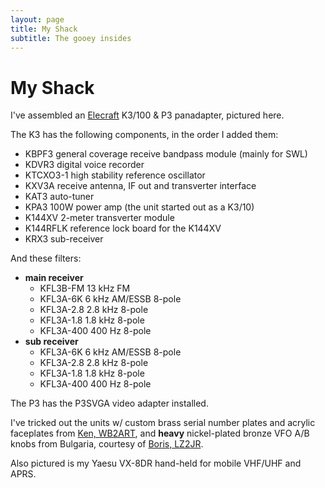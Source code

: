 ```yaml
---
layout: page
title: My Shack
subtitle: The gooey insides
---
```


# My Shack

I've assembled an [Elecraft][elecraft] K3/100 & P3 panadapter, pictured here.

The K3 has the following components, in the order I added them:

* KBPF3 general coverage receive bandpass module (mainly for SWL)
* KDVR3 digital voice recorder
* KTCXO3-1 high stability reference oscillator
* KXV3A receive antenna, IF out and transverter interface 
* KAT3 auto-tuner
* KPA3 100W power amp (the unit started out as a K3/10)
* K144XV 2-meter transverter module
* K144RFLK reference lock board for the K144XV
* KRX3 sub-receiver

And these filters:

* __main receiver__
  *    KFL3B-FM 13 kHz FM
  *    KFL3A-6K 6 kHz AM/ESSB 8-pole
  *    KFL3A-2.8 2.8 kHz 8-pole
  *    KFL3A-1.8 1.8 kHz 8-pole
  *    KFL3A-400 400 Hz 8-pole
* __sub receiver__
  *    KFL3A-6K 6 kHz AM/ESSB 8-pole
  *    KFL3A-2.8 2.8 kHz 8-pole
  *    KFL3A-1.8 1.8 kHz 8-pole
  *    KFL3A-400 400 Hz 8-pole

The P3 has the P3SVGA video adapter installed.

I've tricked out the units w/ custom brass serial number plates and acrylic faceplates from [Ken, WB2ART][wb2art], and **heavy** nickel-plated bronze VFO A/B knobs from Bulgaria, courtesy of [Boris, LZ2JR][lz2jr]. 

Also pictured is my Yaesu VX-8DR hand-held for mobile VHF/UHF and APRS.


[elecraft]: http://www.elecraft.com
[wb2art]: http://www.arkayengravers.com/elecraft/ "Ken's Elecraft page"
[lz2jr]: http://www.ebay.com/sch/lz2jr/m.html?item=370792008354&ViewItem=&ssPageName=ADME%3AX%3ARTQ%3AUS%3A1123&rt=nc&_trksid=p2047675.l2562 "Boris' ebay listings"
